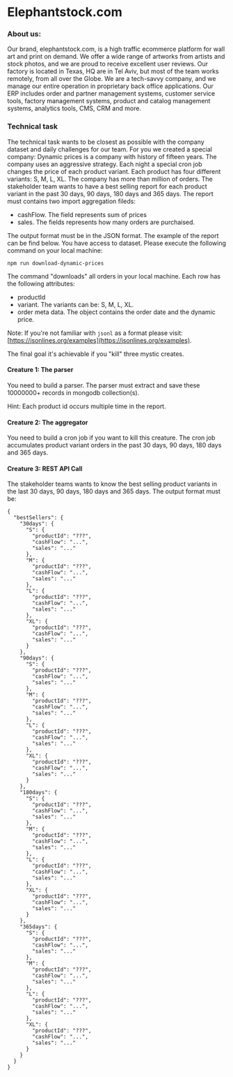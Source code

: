 # Elephantstock.com

### About us:

Our brand, elephantstock.com, is a high traffic ecommerce platform for wall art
and print on demand. We offer a wide range of artworks from artists and stock
photos, and we are proud to receive excellent user reviews. Our factory is
located in Texas, HQ are in Tel Aviv, but most of the team works remotely, from
all over the Globe. We are a tech-savvy company, and we manage our entire
operation in proprietary back office applications. Our ERP includes order and
partner management systems, customer service tools, factory management systems,
product and catalog management systems, analytics tools, CMS, CRM and more.

### Technical task

The technical task wants to be closest as possible with the company dataset and
daily challenges for our team. For you we created a special company: Dynamic
prices is a company with history of fifteen years. The company uses an
aggressive strategy. Each night a special cron job changes the price of each
product variant. Each product has four different variants: S, M, L, XL. The
company has more than million of orders. The stakeholder team wants to have a
best selling report for each product variant in the past 30 days, 90 days, 180
days and 365 days. The report must contains two import aggregation fileds:

- cashFlow. The field represents sum of prices
- sales. The fields represents how many orders are purchaised.

The output format must be in the JSON format. The example of the report can be
find below. You have access to dataset. Please execute the following command on
your local machine:

```
npm run download-dynamic-prices
```

The command "downloads" all orders in your local machine. Each row has the
following attributes:

- productId
- variant. The variants can be: S, M, L, XL.
- order meta data. The object contains the order date and the dynamic price.

Note: If you're not familiar with `jsonl` as a format please visit:
[https://jsonlines.org/examples](https://jsonlines.org/examples).

The final goal it's achievable if you "kill" three mystic creates.

#### Creature 1: The parser

You need to build a parser. The parser must extract and save these 10000000+
records in mongodb collection(s).

Hint: Each product id occurs multiple time in the report.

#### Creature 2: The aggregator

You need to build a cron job if you want to kill this creature. The cron job
accumulates product variant orders in the past 30 days, 90 days, 180 days and
365 days.

#### Creature 3: REST API Call

The stakeholder teams wants to know the best selling product variants in the
last 30 days, 90 days, 180 days and 365 days. The output format must be:

```
{
  "bestSellers": {
    "30days": {
      "S": {
        "productId": "???",
        "cashFlow": "...",
        "sales": "..."
      },
      "M": {
        "productId": "???",
        "cashFlow": "...",
        "sales": "..."
      },
      "L": {
        "productId": "???",
        "cashFlow": "...",
        "sales": "..."
      },
      "XL": {
        "productId": "???",
        "cashFlow": "...",
        "sales": "..."
      }
    },
    "90days": {
      "S": {
        "productId": "???",
        "cashFlow": "...",
        "sales": "..."
      },
      "M": {
        "productId": "???",
        "cashFlow": "...",
        "sales": "..."
      },
      "L": {
        "productId": "???",
        "cashFlow": "...",
        "sales": "..."
      },
      "XL": {
        "productId": "???",
        "cashFlow": "...",
        "sales": "..."
      }
    },
    "180days": {
      "S": {
        "productId": "???",
        "cashFlow": "...",
        "sales": "..."
      },
      "M": {
        "productId": "???",
        "cashFlow": "...",
        "sales": "..."
      },
      "L": {
        "productId": "???",
        "cashFlow": "...",
        "sales": "..."
      },
      "XL": {
        "productId": "???",
        "cashFlow": "...",
        "sales": "..."
      }
    },
    "365days": {
      "S": {
        "productId": "???",
        "cashFlow": "...",
        "sales": "..."
      },
      "M": {
        "productId": "???",
        "cashFlow": "...",
        "sales": "..."
      },
      "L": {
        "productId": "???",
        "cashFlow": "...",
        "sales": "..."
      },
      "XL": {
        "productId": "???",
        "cashFlow": "...",
        "sales": "..."
      }
    }
  }
}
```
